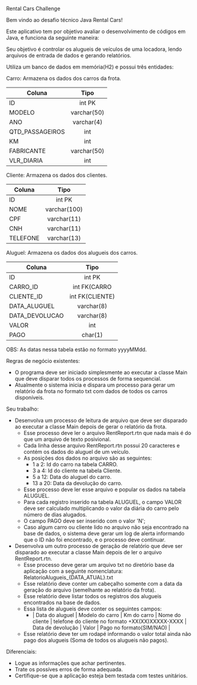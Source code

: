 Rental Cars Challenge

Bem vindo ao desafio técnico Java Rental Cars!

Este aplicativo tem por objetivo avaliar o desenvolvimento de códigos em Java, e funciona da seguinte maneira:

Seu objetivo é controlar os alugueis de veículos de uma locadora, lendo arquivos de entrada de dados e gerando relatórios.

Utiliza um banco de dados em memória(H2) e possui três entidades:

Carro: Armazena os dados dos carros da frota.

| Coluna          |      Tipo     |
|-----------------|:-------------:|
| ID              | int PK        |
| MODELO          | varchar(50)   |
| ANO             | varchar(4)    |
| QTD_PASSAGEIROS | int           |
| KM              | int           |
| FABRICANTE      | varchar(50)   |
| VLR_DIARIA      | int           |


Cliente: Armazena os dados dos clientes.


| Coluna          |      Tipo     |
|-----------------|:-------------:|
| ID              | int PK        |
| NOME            | varchar(100)  |
| CPF             | varchar(11)   |
| CNH             | varchar(11)   |
| TELEFONE        | varchar(13)   |


Aluguel: Armazena os dados dos alugueis dos carros.


| Coluna          |      Tipo       |
|-----------------|:---------------:|
| ID              | int PK          |
| CARRO_ID        | int FK(CARRO    |
| CLIENTE_ID      | int FK(CLIENTE) |
| DATA_ALUGUEL    | varchar(8)      |
| DATA_DEVOLUCAO  | varchar(8)      |
| VALOR           | int             |
| PAGO            | char(1)         |

OBS: As datas nessa tabela estão no formato yyyyMMdd.

Regras de negócio existentes:

- O programa deve ser iniciado simplesmente ao executar a classe Main que deve disparar todos os processos de forma sequencial.
- Atualmente o sistema inicia e dispara um processo para gerar um relatório da frota no formato txt com dados de todos os carros disponíveis.

Seu trabalho:

- Desenvolva um processo de leitura de arquivo que deve ser disparado ao executar a classe Main depois de gerar o relatório da frota.
    - Esse processo deve ler o arquivo RentReport.rtn que nada mais é do que um arquivo de texto posivional.
    - Cada linha desse arquivo RentReport.rtn possui 20 caracteres e contém os dados do aluguel de um veículo.
    - As posições dos dados no arquivo são as seguintes:
        - 1 a 2: Id do carro na tabela CARRO.
        - 3 a 4: Id do cliente na tabela Cliente.
        - 5 a 12: Data do aluguel do carro.
        - 13 a 20: Data da devolução do carro.
    - Esse processo deve ler esse arquivo e popular os dados na tabela ALUGUEL.
    - Para cada registro inserido na tabela ALUGUEL, o campo VALOR deve ser calculado multiplicando o valor da diária do carro pelo número de dias alugados.
    - O campo PAGO deve ser inserido com o valor 'N';
    - Caso algum carro ou cliente lido no arquivo não seja encontrado na base de dados, o sistema deve gerar um log de alerta informando que o ID não foi encontrado, e o processo deve continuar.
- Desenvolva um outro processo de geração de relatório que deve ser disparado ao executar a classe Main depois de ler o arquivo RentReport.rtn.
    - Esse processo deve gerar um arquivo txt no diretório base da aplicação com a seguinte nomenclatura: RelatorioAlugueis_{DATA_ATUAL}.txt
    - Esse relatório deve conter um cabeçalho somente com a data da geração do arquivo (semelhante ao relatório da frota).
    - Esse relatório deve listar todos os registros dos alugueis encontrados na base de dados.
    - Essa lista de alugueis deve conter os seguintes campos:
        - | Data do aluguel | Modelo do carro | Km do carro | Nome do cliente | telefone do cliente no formato +XX(XX)XXXXX-XXXX | Data de devolução | Valor | Pago no formato(SIM/NAO) |
    - Esse relatório deve ter um rodapé informando o valor total ainda não pago dos alugueis (Soma de todos os alugueis não pagos).
 
Diferenciais:
  - Logue as informações que achar pertinentes.
  - Trate os possíves erros de forma adequada.
  - Certifique-se que a aplicação esteja bem testada com testes unitários.

